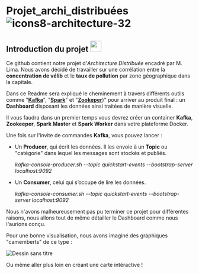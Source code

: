 # Projet_archi_distribuées ![icons8-architecture-32](https://user-images.githubusercontent.com/91553182/230304758-6aa48d7a-aa54-450c-9e4d-6a8a2dd910a0.png)

## Introduction du projet <img src="https://icones8.fr/icon/Qejoymx0g1R4/architecture" width="30" height="30">

Ce github contient notre projet d'*Architecture Distribuée* encadré par M. Lima. Nous avons décidé de travailler sur une corrélation entre la **concentration de vélib** et le **taux de pollution** par zone géographique dans la capitale.

Dans ce Readme sera expliqué le cheminement à travers différents outils comme "[**Kafka**](https://kafka.apache.org/)", "[**Spark**](https://spark.apache.org/)" et "[**Zookeper**](https://zookeeper.apache.org/))" pour arriver au produit final : un **Dashboard** disposant les données ainsi traitées de manière visuelle.


Il vous faudra dans un premier temps vous devrez créer un container **Kafka**, **Zookeeper**, **Spark Master** et **Spark Worker** dans votre plateforme Docker.



Une fois sur l'invite de commandes **Kafka**, vous pouvez lancer :

  - Un **Producer**, qui écrit les données. Il les envoie à un **Topic** ou "catégorie" dans lequel les messages sont stockés et publiés.

      *kafka-console-producer.sh --topic quickstart-events --bootstrap-server localhost:9092*
  
  - Un **Consumer**, celui qui s’occupe de lire les données.

      *kafka-console-consumer.sh --topic quickstart-events --bootstrap-server localhost:9092*


Nous n'avons malheureusement pas pu terminer ce projet pour différentes raisons, nous allons tout de même détailler le Dashboard comme nous l'aurions conçu.

Pour une bonne visualisation, nous avons imaginé des graphiques "camemberts" de ce type :

![Dessin sans titre](https://user-images.githubusercontent.com/91553182/230186369-bc1eb2ac-fa3c-4f74-b53c-95c59cc7c93a.png)

Ou même aller plus loin en créant une carte intéractive !
